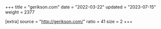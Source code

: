 +++
title = "gerikson.com"
date = "2022-03-22"
updated = "2023-07-15"
weight = 2377

[extra]
source = "http://gerikson.com/"
ratio = 41
size = 2
+++
